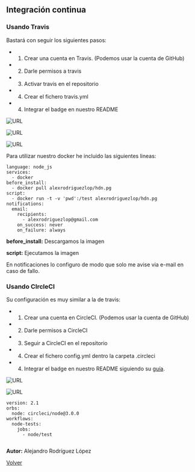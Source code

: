 ## Integración continua

### Usando Travis
Bastará con seguir los siguientes pasos:

- 1. Crear una cuenta en Travis. (Podemos usar la cuenta de GitHub)
- 2. Darle permisos a travis 
- 3. Activar travis en el repositorio
- 4. Crear el fichero travis.yml
- 4. Integrar el badge en nuestro README
  
![URL](1.png) 


![URL](2.png) 


![URL](3.png) 

Para utilizar nuestro docker he incluido las siguientes lineas: 

```
language: node_js
services:
  - docker
before_install:
  - docker pull alexrodriguezlop/hdn.pg
script:
  - docker run -t -v 'pwd':/test alexrodriguezlop/hdn.pg
notifications:
  email:
    recipients:
      - alexrodriguezlop@gmail.com
    on_success: never 
    on_failure: always 
```
**before_install:**
Descargamos la imagen

**script:**
Ejecutamos la imagen

En notificaciones lo configuro de modo que solo me avise via e-mail en caso de fallo.

### Usando CIrcleCI
Su configuración es muy similar a la de travis:

- 1. Crear una cuenta en CircleCI. (Podemos usar la cuenta de GitHub)
- 2. Darle permisos a CircleCI 
- 3. Seguir a CircleCI en el repositorio
- 4. Crear el fichero config.yml dentro la carpeta .circleci
- 4. Integrar el badge en nuestro README siguiendo su [guía](https://circleci.com/docs/2.0/status-badges/).

![URL](4.png) 


![URL](5.png) 


```
version: 2.1
orbs:
  node: circleci/node@3.0.0
workflows:
  node-tests:
    jobs:
      - node/test


```

**Autor:** Alejandro Rodríguez López

[Volver](https://github.com/alexrodriguezlop/HDN.PG)